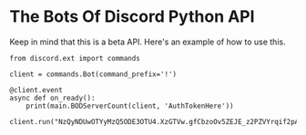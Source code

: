 # The Bots Of Discord Python API
Keep in mind that this is a beta API. Here's an example of how to use this.

```import discord, main
from discord.ext import commands

client = commands.Bot(command_prefix='!')

@client.event
async def on_ready():
    print(main.BODServerCount(client, 'AuthTokenHere'))

client.run("NzQyNDUwOTYyMzQ5ODE3OTU4.XzGTVw.gfCbzoOv5ZEJE_z2PZVYrqif2pA")```
